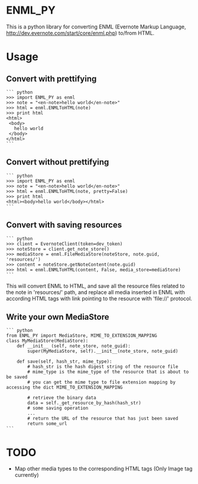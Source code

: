 ENML_PY
=======

This is a python library for converting ENML (Evernote Markup Language, http://dev.evernote.com/start/core/enml.php) to/from HTML.

Usage
=======
Convert with prettifying
-----
    ``` python
    >>> import ENML_PY as enml
    >>> note = "<en-note>hello world</en-note>"
    >>> html = enml.ENMLToHTML(note)
    >>> print html
    <html>
     <body>
       hello world
     </body>
    </html>
    ```

Convert without prettifying
-----

    ``` python
    >>> import ENML_PY as enml
    >>> note = "<en-note>hello world</en-note>"
    >>> html = enml.ENMLToHTML(note, pretty=False)
    >>> print html
    <html><body>hello world</body></html>
    ```

Convert with saving resources
-----

    ``` python
    >>> client = EvernoteClient(token=dev_token)
    >>> noteStore = client.get_note_store()
    >>> mediaStore = enml.FileMediaStore(noteStore, note.guid, 'resources/')
    >>> content = noteStore.getNoteContent(note.guid)
    >>> html = enml.ENMLToHTML(content, False, media_store=mediaStore)
    ```

This will convert ENML to HTML, and save all the resource files related to the note in 'resources/' path, and replace all media inserted in ENML with according HTML tags with link pointing to the resource with 'file://' protocol.

Write your own MediaStore
-----

    ``` python
    from ENML_PY import MediaStore, MIME_TO_EXTENSION_MAPPING
    class MyMediaStore(MediaStore):
        def __init__ (self, note_store, note_guid):
            super(MyMediaStore, self).__init__(note_store, note_guid)

        def save(self, hash_str, mime_type):
            # hash_str is the hash digest string of the resource file
            # mime_type is the mime_type of the resource that is about to be saved
            # you can get the mime type to file extension mapping by accessing the dict MIME_TO_EXTENSION_MAPPING

            # retrieve the binary data
            data = self._get_resource_by_hash(hash_str)
            # some saving operation
            ...
            # return the URL of the resource that has just been saved
            return some_url
    ```

TODO
======
- Map other media types to the corresponding HTML tags (Only Image tag currently)
